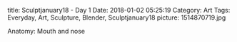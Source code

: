 title: Sculptjanuary18 - Day 1
Date: 2018-01-02 05:25:19
Category: Art
Tags: Everyday, Art, Sculpture, Blender, Sculptjanuary18
picture: 1514870719.jpg

Anatomy: Mouth and nose
